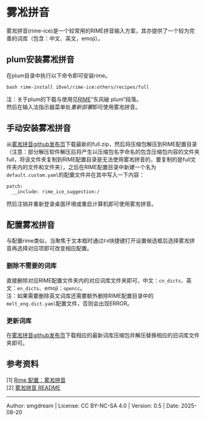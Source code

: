 # 雾凇拼音
雾凇拼音(rime-ice)是一个较常用的RIME拼音输入方案，其亦提供了一个较为完善的词库（包含：中文、英文，emoji）。  

## plum安装雾凇拼音
在plum目录中执行以下命令即可安装rime。  
```
bash rime-install iDvel/rime-ice:others/recipes/full
```
注：关于plum的下载与使用见[RIME](rime.md)“东风破 plum”段落。  
然后在输入法指示器菜单处*重新部署*即可使用雾凇拼音。  

## 手动安装雾凇拼音
从[雾凇拼音github发布页](https://github.com/iDvel/rime-ice)下载最新的full.zip，然后将压缩包解压到RIME配置目录（注意：部分解压软件解压后将产生以压缩包名字命名的包含压缩包内容的文件夹full，将该文件夹复制到RIME配置目录是无法使用雾凇拼音的，要复制的是full文件夹内的文件和文件夹），之后在RIME配置目录中新建一个名为`default.custom.yaml`的配置文件并在其中写入一下内容：  
```
patch:
  __include: rime_ice_suggestion:/
```
然后注销并重新登录桌面环境或重启计算机即可使用雾凇拼音。  

## 配置雾凇拼音
与配置rime类似，当聚焦于文本框时通过`F4`快捷键打开设置候选框后选择雾凇拼音再选择对应项即可改变相应配置。  

### 删除不需要的词库
直接删除对应RIME配置文件夹内的对应词库文件夹即可，中文：`cn_dicts`、英文：`en_dicts`、emoji：`opencc`。  
注：如果需要删除英文词库还需要额外删除RIME配置目录中的`melt_eng.dict.yaml`配置文件，否则会出现ERROR。  

### 更新词库
在[雾凇拼音github发布页](https://github.com/iDvel/rime-ice)下载相应的最新词库压缩包并解压替换相应的旧词库文件夹即可。  

## 参考资料
\[1\] [Rime 配置：雾凇拼音](https://dvel.me/posts/rime-ice/)  
\[2\] [雾凇拼音 README](https://github.com/iDvel/rime-ice/blob/main/README.md)  

---
Author: smgdream | License: CC BY-NC-SA 4.0 | Version: 0.5 | Date: 2025-08-20
